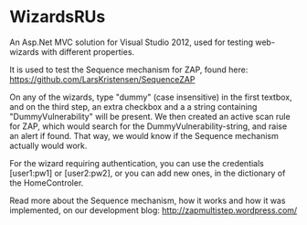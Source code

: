 WizardsRUs
==========

An Asp.Net MVC solution for Visual Studio 2012, used for testing web-wizards with different properties. 

It is used to test the Sequence mechanism for ZAP, found here:
https://github.com/LarsKristensen/SequenceZAP

On any of the wizards, type "dummy" (case insensitive) in the first textbox, and on the third step, an extra checkbox and a a string containing "DummyVulnerability" will be present. We then created an active scan rule for ZAP, which would search for the DummyVulnerability-string, and raise an alert if found. That way, we would know if the Sequence mechanism actually would work.

For the wizard requiring authentication, you can use the credentials [user1:pw1] or [user2:pw2], or you can add new ones, in the dictionary of the HomeControler.

Read more about the Sequence mechanism, how it works and how it was implemented, on our development blog:
http://zapmultistep.wordpress.com/ 
